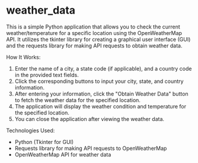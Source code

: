 # weather_data
This is a simple Python application that allows you to check the current weather/temperature for a specific location using the OpenWeatherMap API. It utilizes the tkinter library for creating a graphical user interface (GUI) and the requests library for making API requests to obtain weather data.

How It Works:
1. Enter the name of a city, a state code (if applicable), and a country code in the provided text fields.
2. Click the corresponding buttons to input your city, state, and country information.
3. After entering your information, click the "Obtain Weather Data" button to fetch the weather data for the specified location.
4. The application will display the weather condition and temperature for the specified location.
5. You can close the application after viewing the weather data.

Technologies Used:
* Python (Tkinter for GUI)
* Requests library for making API requests to OpenWeatherMap
* OpenWeatherMap API for weather data

